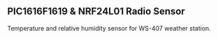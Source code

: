 ## PIC1616F1619 &  NRF24L01 Radio Sensor

Temperature and relative humidity sensor for WS-407 weather station.
